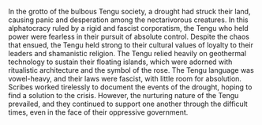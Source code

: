 In the grotto of the bulbous Tengu society, a drought had struck their land, causing panic and desperation among the nectarivorous creatures. In this alphatocracy ruled by a rigid and fascist corporatism, the Tengu who held power were fearless in their pursuit of absolute control. Despite the chaos that ensued, the Tengu held strong to their cultural values of loyalty to their leaders and shamanistic religion. The Tengu relied heavily on geothermal technology to sustain their floating islands, which were adorned with ritualistic architecture and the symbol of the rose. The Tengu language was vowel-heavy, and their laws were fascist, with little room for absolution. Scribes worked tirelessly to document the events of the drought, hoping to find a solution to the crisis. However, the nurturing nature of the Tengu prevailed, and they continued to support one another through the difficult times, even in the face of their oppressive government.